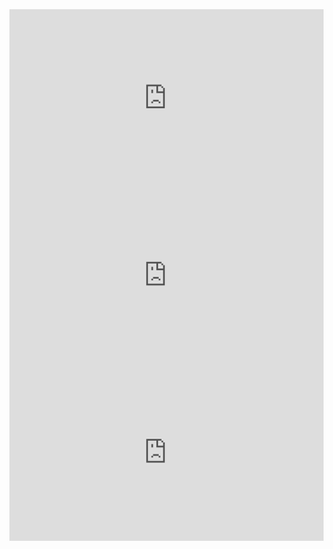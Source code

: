 <iframe width="560" height="315" src="https://www.youtube.com/embed/9MxDCXuTEp0" title="YouTube video player" frameborder="0" allow="accelerometer; autoplay; clipboard-write; encrypted-media; gyroscope; picture-in-picture" allowfullscreen></iframe>

<iframe width="560" height="315" src="https://www.youtube.com/embed/DP8VR4N35ko" title="YouTube video player" frameborder="0" allow="accelerometer; autoplay; clipboard-write; encrypted-media; gyroscope; picture-in-picture" allowfullscreen></iframe>

<iframe width="560" height="315" src="https://www.youtube.com/embed/tld6LzziABY" title="YouTube video player" frameborder="0" allow="accelerometer; autoplay; clipboard-write; encrypted-media; gyroscope; picture-in-picture" allowfullscreen></iframe>


